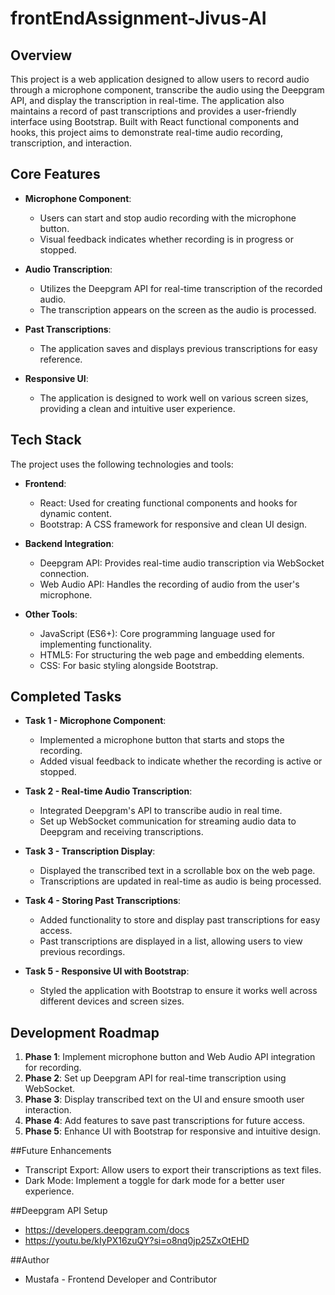 # frontEndAssignment-Jivus-AI


## Overview
This project is a web application designed to allow users to record audio through a microphone component, transcribe the audio using the Deepgram API, and display the transcription in real-time. The application also maintains a record of past transcriptions and provides a user-friendly interface using Bootstrap. Built with React functional components and hooks, this project aims to demonstrate real-time audio recording, transcription, and interaction.

## Core Features
- **Microphone Component**: 
    - Users can start and stop audio recording with the microphone button.
    - Visual feedback indicates whether recording is in progress or stopped.

- **Audio Transcription**:
    - Utilizes the Deepgram API for real-time transcription of the recorded audio.
    - The transcription appears on the screen as the audio is processed.

- **Past Transcriptions**:
    - The application saves and displays previous transcriptions for easy reference.

- **Responsive UI**:
    - The application is designed to work well on various screen sizes, providing a clean and intuitive user experience.

## Tech Stack
The project uses the following technologies and tools:

- **Frontend**:
    - React: Used for creating functional components and hooks for dynamic content.
    - Bootstrap: A CSS framework for responsive and clean UI design.

- **Backend Integration**:
    - Deepgram API: Provides real-time audio transcription via WebSocket connection.
    - Web Audio API: Handles the recording of audio from the user's microphone.

- **Other Tools**:
    - JavaScript (ES6+): Core programming language used for implementing functionality.
    - HTML5: For structuring the web page and embedding elements.
    - CSS: For basic styling alongside Bootstrap.

## Completed Tasks
- **Task 1 - Microphone Component**:
    - Implemented a microphone button that starts and stops the recording.
    - Added visual feedback to indicate whether the recording is active or stopped.

- **Task 2 - Real-time Audio Transcription**:
    - Integrated Deepgram's API to transcribe audio in real time.
    - Set up WebSocket communication for streaming audio data to Deepgram and receiving transcriptions.

- **Task 3 - Transcription Display**:
    - Displayed the transcribed text in a scrollable box on the web page.
    - Transcriptions are updated in real-time as audio is being processed.

- **Task 4 - Storing Past Transcriptions**:
    - Added functionality to store and display past transcriptions for easy access.
    - Past transcriptions are displayed in a list, allowing users to view previous recordings.

- **Task 5 - Responsive UI with Bootstrap**:
    - Styled the application with Bootstrap to ensure it works well across different devices and screen sizes.

## Development Roadmap
1. **Phase 1**: Implement microphone button and Web Audio API integration for recording.
2. **Phase 2**: Set up Deepgram API for real-time transcription using WebSocket.
3. **Phase 3**: Display transcribed text on the UI and ensure smooth user interaction.
4. **Phase 4**: Add features to save past transcriptions for future access.
5. **Phase 5**: Enhance UI with Bootstrap for responsive and intuitive design.

##Future Enhancements

- Transcript Export: Allow users to export their transcriptions as text files.
- Dark Mode: Implement a toggle for dark mode for a better user experience.

##Deepgram API Setup 
- https://developers.deepgram.com/docs
- https://youtu.be/kIyPX16zuQY?si=o8nq0jp25ZxOtEHD

##Author
- Mustafa - Frontend Developer and Contributor



